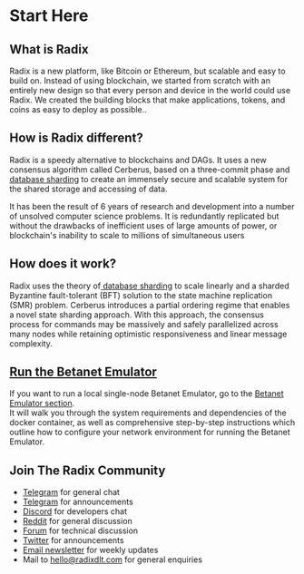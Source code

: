 # Start Here

## **What is Radix**

Radix is a new platform, like Bitcoin or Ethereum, but scalable and easy to build on. Instead of using blockchain, we started from scratch with an entirely new design so that every person and device in the world could use Radix. We created the building blocks that make applications, tokens, and coins as easy to deploy as possible..

## **How is Radix different?**

Radix is a speedy alternative to blockchains and DAGs. It uses a new consensus algorithm called Cerberus, based on a three-commit phase and[ database sharding](http://www.radixdlt.com/post/sharding-in-radix/) to create an immensely secure and scalable system for the shared storage and accessing of data.

It has been the result of 6 years of research and development into a number of unsolved computer science problems. It is redundantly replicated but without the drawbacks of inefficient uses of large amounts of power, or blockchain's inability to scale to millions of simultaneous users

## How does it work?

Radix uses the theory of[ database sharding](http://www.radixdlt.com/post/sharding-in-radix/) to scale linearly and a sharded Byzantine fault-tolerant \(BFT\) solution to the state machine replication \(SMR\) problem. Cerberus introduces a partial ordering regime that enables a novel state sharding approach. With this approach, the consensus process for commands may be massively and safely parallelized across many nodes while retaining optimistic responsiveness and linear message complexity. 

## [Run the Betanet Emulator](develop/betanet-emulator.md)

If you want to run a local single-node Betanet Emulator, go to the [Betanet Emulator section](develop/betanet-emulator.md).  
 It will walk you through the system requirements and dependencies of the docker container, as well as comprehensive step-by-step instructions which outline how to configure your network environment for running the Betanet Emulator.

## Join The Radix Community <a id="join-the-radix-community"></a>

* [Telegram](https://t.me/radix_dlt) for general chat
* [Telegram](https://t.me/RadixAnnouncements) for announcements
* ​[Discord](https://discord.gg/7Q7HSZZ) for developers chat
* ​[Reddit](https://reddit.com/r/radix) for general discussion
* [Forum](https://forum.radixdlt.com) for technical discussion
* ​[Twitter](https://twitter.com/radixdlt) for announcements
* ​[Email newsletter](https://radixdlt.typeform.com/to/nyKvMV) for weekly updates
* Mail to [hello@radixdlt.com](mailto:info@radixdlt.com) for general enquiries



